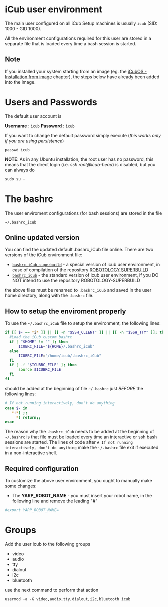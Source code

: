 # iCub user environment

The main user configured on all iCub Setup machines is usually `icub` (SID: 1000 - GID 1000).

All the environment configurations required for this user are stored in a separate file that is loaded every time a bash session is started.

## Note
If you installed your system starting from an image (eg. the [iCubOS - Installation from image](installation-from-image.md) chapter), the steps below have already been added into the image.

# Users and Passwords

The default user account is

**Username** : `icub`
**Password** : `icub`

If you want to change the default password simply execute (*this works only if you are using persistence*)

`passwd icub`

**NOTE**: As in any Ubuntu installation, the root user has no password, this means that the direct login (i.e. *ssh root\@icub-head*) is disabled, but you can always do

`sudo su - `


# The bashrc

The user enviroment configurations (for bash sessions) are stored in the file

`~/.bashrc_iCub`

## Online updated version

You can find the updated default .bashrc_iCub file online.
There are two versions of the iCub environment file:

- [`bashrc_iCub_superbuild`](https://raw.githubusercontent.com/icub-tech-iit/icub-os-files/master/user-environment/bashrc_iCub_superbuild) - a special version of icub user environment, in case of compilation of the repository [ROBOTOLOGY SUPERBUILD](https://github.com/robotology/robotology-superbuild)
- [`bashrc_iCub`](https://raw.githubusercontent.com/icub-tech-iit/icub-os-files/master/user-environment/bashrc_iCub) - the standard version of icub user environment, if you DO NOT intend to use the repository ROBOTOLOGY-SUPERBUILD

the above files must be renamed to `.bashrc_iCub` and saved in the user home directory, along with the `.bashrc` file.

## How to setup the enviroment properly

To use the `~/.bashrc_iCub` file to setup the environment, the following lines:
```bash
if [[ $- == *i* ]] || [[ -n "$SSH_CLIENT" ]] || [[ -n "$SSH_TTY" ]]; then
  #Load the iCub custom bashrc
  if [ "$HOME" != "" ]; then
      ICUBRC_FILE="${HOME}/.bashrc_iCub"
  else
      ICUBRC_FILE="/home/icub/.bashrc_iCub"
  fi
  if [ -f "$ICUBRC_FILE" ]; then
      source $ICUBRC_FILE
  fi
fi
```
should be added at the beginning of file `~/.bashrc` just _BEFORE_ the following lines:
```bash
# If not running interactively, don't do anything
case $- in
   *i*) ;;
     *) return;;
esac
```

The reason why the `.bashrc_iCub` needs to be added at the beginning of `~/.bashrc` is that file must be loaded every time an interactive or ssh bash sessions are started. The lines of code after `# If not running interactively, don't do anything` make the `~/.bashrc` file exit if executed in a non-interactive shell.

## Required configuration

To customize the above user environment, you ought to manually make some changes:

- The **YARP_ROBOT_NAME** - you must insert your robot name, in the following line and remove the leading "#"
```bash
#export YARP_ROBOT_NAME=
```

# Groups

Add the user icub to the following groups

- video
- audio
- tty
- dialout
- i2c
- bluetooth

use the next command to perform that action
```
usermod -a -G video,audio,tty,dialout,i2c,bluetooth icub
```

